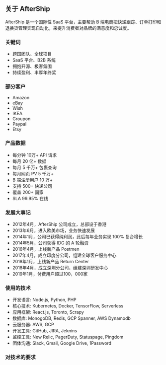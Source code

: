 ## 关于 AfterShip

AfterShip 是一个国际性 SaaS 平台，主要帮助 B 端电商把快递跟踪、订单打印和退换货管理实现自动化，来提升消费者对品牌的满意度和忠诚度。


### 关键词

* 跨国团队、全球项目
* SaaS 平台、B2B 系统
* 拥抱开源、极客氛围
* 持续盈利、丰厚年终奖


### 部分客户
* Amazon
* eBay
* Wish
* IKEA
* Groupon
* Paypal
* Etsy 


### 产品数据

* 每分钟 10万+ API 请求
* 每月 20 亿+ 数据
* 每月 5 千万+ 包裹查询
* 每月网页 PV 5 千万+
* B 端注册用户 10 万+ 
* 支持 500+ 快递公司
* 覆盖 200+ 国家
* SLA 99.95% 在线


### 发展大事记

* 2012年4月，AfterShip 公司成立，总部设于香港
* 2013年6月，进入欧美市场，业务快速发展
* 2014年1月，公司已获得纯利润，此后每年业务实现 100% 复合增长
* 2014年5月，公司获得 IDG 的 A 轮融资
* 2016年4月，上线新产品 Postmen
* 2017年4月，成立印度分公司，组建全球客户服务中心
* 2018年1月，上线新产品 Return Center
* 2018年4月，成立深圳分公司，组建深圳研发中心
* 2019年1月，付费用户超过100，000家


### 使用的技术 

* 开发语言: Node.js, Python, PHP
* 核心技术: Kubernetes, Docker, TensorFlow, Serverless
* 应用框架: React.js, Toronto, Scrapy
* 数据库: MonogoDB, Redis, GCP Spanner, AWS Dynamodb
* 云服务器: AWS, GCP
* 开发工具: GitHub, JIRA, Jeknins
* 监控工具: New Relic, PagerDuty, Statuspage, Pingdom
* 团体沟通: Slack, Gmail, Google Drive, 1Password


### 对技术的要求




